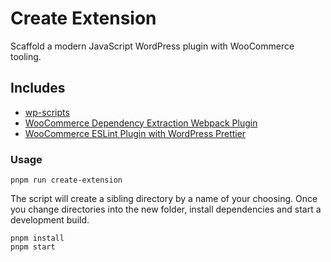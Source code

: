 # Create Extension

Scaffold a modern JavaScript WordPress plugin with WooCommerce tooling.

## Includes

-   [wp-scripts](https://github.com/WordPress/gutenberg/tree/master/packages/scripts)
-   [WooCommerce Dependency Extraction Webpack Plugin](https://github.com/woocommerce/woocommerce/tree/trunk/packages/js/dependency-extraction-webpack-plugin)
-   [WooCommerce ESLint Plugin with WordPress Prettier](https://github.com/woocommerce/woocommerce/tree/trunk/packages/js/eslint-plugin)

### Usage

```
pnpm run create-extension
```

The script will create a sibling directory by a name of your choosing. Once you change directories into the new folder, install dependencies and start a development build.

```
pnpm install
pnpm start
```
